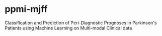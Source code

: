 # ppmi-mjff
Classification and Prediction of Peri-Diagnostic Prognoses in Parkinson's Patients using Machine Learning on Multi-modal Clinical data 
